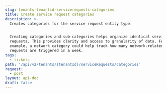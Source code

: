 ```yaml
---
slug: tenants-tenantid-servicerequests-categories
title: Create service request categories
description: >-
  Creates categories for the service request entity type.


  Creating categories and sub-categories helps organize identical service
  requests. This provides clarity and access to granularity of data. For
  example, a network category could help track how many network-related service
  requests are triggered in a week.
tags:
  - tickets
path: '/api/v2/tenants/{tenantId}/serviceRequests/categories'
request:
  - post
layout: api-doc
draft: false
---
```

